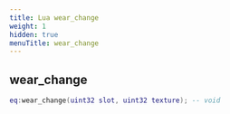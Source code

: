 ```yaml
---
title: Lua wear_change
weight: 1
hidden: true
menuTitle: wear_change
---
```

## wear_change
```lua
eq:wear_change(uint32 slot, uint32 texture); -- void
```